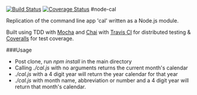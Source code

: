 [![Build Status](https://travis-ci.org/NewEvolution/node-cal.svg?branch=master)](https://travis-ci.org/NewEvolution/node-cal) [![Coverage Status](https://coveralls.io/repos/github/NewEvolution/node-cal/badge.svg?branch=master)](https://coveralls.io/github/NewEvolution/node-cal?branch=master)
#node-cal

Replication of the command line app 'cal' written as a Node.js module.

Built using TDD with [Mocha](http://mochajs.org/) and [Chai](http://chaijs.com/) with [Travis CI](https://travis-ci.org/) for
distributed testing & [Coveralls](https://coveralls.io/) for test coverage.

###Usage
- Post clone, run _npm install_ in the main directory
- Calling _./cal.js_ with no arguments returns the current month's
  calendar
- _./cal.js <year>_ with a 4 digit year will return the year calendar
  for that year
- _./cal.js <month> <year>_ with month name, abbreviation or number and
  a 4 digit year will return that month's calendar.
